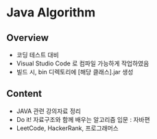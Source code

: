 # Java Algorithm

## Overview

- 코딩 테스트 대비
- Visual Studio Code 로 컴파일 가능하게 작업하였음
- 빌드 시, bin 디렉토리에 [해당 클래스].jar 생성

## Content

- JAVA 관련 강의자료 정리
- Do it! 자료구조와 함께 배우는 알고리즘 입문 : 자바편
- LeetCode, HackerRank, 프로그래머스
